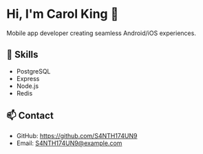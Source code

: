 # Hi, I'm Carol King 👋

Mobile app developer creating seamless Android/iOS experiences.

## 🚀 Skills
- PostgreSQL
- Express
- Node.js
- Redis

## 📫 Contact
- GitHub: https://github.com/S4NTH174UN9
- Email: S4NTH174UN9@example.com
